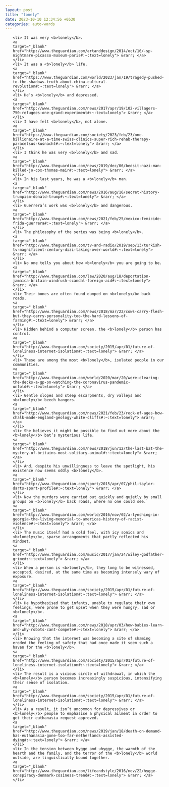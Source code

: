 ```yaml
---
layout: post
title: "lonely"
date: 2023-10-10 12:34:56 +0530
categories: auto-words
---
```

<ol>

    <li> It was very <b>lonely</b>.
    <a 
    target="_blank" 
    href="http://www.theguardian.com/artanddesign/2014/oct/16/-sp-nightmare-picasso-museum-paris#:~:text=lonely"> &rarr; </a>
    </li>
    <li> It was a <b>lonely</b> life.
    <a 
    target="_blank" 
    href="https://www.theguardian.com/world/2023/jan/19/tragedy-pushed-to-the-shadows-truth-about-china-cultural-revolution#:~:text=lonely"> &rarr; </a>
    </li>
    <li> He’s <b>lonely</b> and depressed.
    <a 
    target="_blank" 
    href="http://www.theguardian.com/news/2017/apr/19/102-villagers-750-refugees-one-grand-experiment#:~:text=lonely"> &rarr; </a>
    </li>
    <li> I have felt <b>lonely</b>, not alone.
    <a 
    target="_blank" 
    href="https://www.theguardian.com/society/2023/feb/23/one-billionaire-at-a-time-swiss-clinics-super-rich-rehab-therapy-paracelsus-kusnacht#:~:text=lonely"> &rarr; </a>
    </li>
    <li> I think he was very <b>lonely</b> and sad.
    <a 
    target="_blank" 
    href="http://www.theguardian.com/news/2019/dec/06/bedsit-nazi-man-killed-jo-cox-thomas-mair#:~:text=lonely"> &rarr; </a>
    </li>
    <li> In his last years, he was a <b>lonely</b> man.
    <a 
    target="_blank" 
    href="http://www.theguardian.com/news/2016/aug/16/secret-history-trumpism-donald-trump#:~:text=lonely"> &rarr; </a>
    </li>
    <li> Guerrera’s work was <b>lonely</b> and dangerous.
    <a 
    target="_blank" 
    href="http://www.theguardian.com/news/2021/feb/25/mexico-femicide-frida-guerrera#:~:text=lonely"> &rarr; </a>
    </li>
    <li> The philosophy of the series was being <b>lonely</b>.
    <a 
    target="_blank" 
    href="http://www.theguardian.com/tv-and-radio/2019/sep/13/turkish-tv-magnificent-century-dizi-taking-over-world#:~:text=lonely"> &rarr; </a>
    </li>
    <li> No one tells you about how <b>lonely</b> you are going to be.
    <a 
    target="_blank" 
    href="http://www.theguardian.com/law/2020/aug/18/deportation-jamaica-britain-windrush-scandal-foreign-aid#:~:text=lonely"> &rarr; </a>
    </li>
    <li> Their bones are often found dumped on <b>lonely</b> back roads.
    <a 
    target="_blank" 
    href="http://www.theguardian.com/news/2018/mar/22/cows-carry-flesh-but-they-carry-personality-too-the-hard-lessons-of-farming#:~:text=lonely"> &rarr; </a>
    </li>
    <li> Hidden behind a computer screen, the <b>lonely</b> person has control.
    <a 
    target="_blank" 
    href="http://www.theguardian.com/society/2015/apr/01/future-of-loneliness-internet-isolation#:~:text=lonely"> &rarr; </a>
    </li>
    <li> These are among the most <b>lonely</b>, isolated people in our communities.
    <a 
    target="_blank" 
    href="http://www.theguardian.com/world/2020/mar/20/were-clearing-the-decks-a-gp-on-watching-the-coronavirus-pandemic-unfold#:~:text=lonely"> &rarr; </a>
    </li>
    <li> Gentle slopes and steep escarpments, dry valleys and <b>lonely</b> beech hangers.
    <a 
    target="_blank" 
    href="http://www.theguardian.com/news/2021/feb/23/rock-of-ages-how-chalk-made-england-geology-white-cliffs#:~:text=lonely"> &rarr; </a>
    </li>
    <li> She believes it might be possible to find out more about the <b>lonely</b> bat’s mysterious life.
    <a 
    target="_blank" 
    href="http://www.theguardian.com/news/2018/jun/12/the-last-bat-the-mystery-of-britains-most-solitary-animal#:~:text=lonely"> &rarr; </a>
    </li>
    <li> And, despite his unwillingness to leave the spotlight, his existence now seems oddly <b>lonely</b>.
    <a 
    target="_blank" 
    href="http://www.theguardian.com/sport/2015/apr/07/phil-taylor-darts-sport-profile#:~:text=lonely"> &rarr; </a>
    </li>
    <li> Now the murders were carried out quickly and quietly by small groups on <b>lonely</b> back roads, where no one could see.
    <a 
    target="_blank" 
    href="http://www.theguardian.com/world/2016/nov/02/a-lynching-in-georgia-the-living-memorial-to-americas-history-of-racist-violence#:~:text=lonely"> &rarr; </a>
    </li>
    <li> The music itself had a cold feel, with icy sonics and <b>lonely</b>, sparse arrangements that partly reflected his mindset.
    <a 
    target="_blank" 
    href="http://www.theguardian.com/music/2017/jan/24/wiley-godfather-grime#:~:text=lonely"> &rarr; </a>
    </li>
    <li> When a person is <b>lonely</b>, they long to be witnessed, accepted, desired, at the same time as becoming intensely wary of exposure.
    <a 
    target="_blank" 
    href="http://www.theguardian.com/society/2015/apr/01/future-of-loneliness-internet-isolation#:~:text=lonely"> &rarr; </a>
    </li>
    <li> He hypothesised that infants, unable to regulate their own feelings, were prone to get upset when they were hungry, sad or <b>lonely</b>.
    <a 
    target="_blank" 
    href="http://www.theguardian.com/news/2018/apr/03/how-babies-learn-and-why-robots-cant-compete#:~:text=lonely"> &rarr; </a>
    </li>
    <li> Knowing that the internet was becoming a site of shaming eroded the feeling of safety that had once made it seem such a haven for the <b>lonely</b>.
    <a 
    target="_blank" 
    href="http://www.theguardian.com/society/2015/apr/01/future-of-loneliness-internet-isolation#:~:text=lonely"> &rarr; </a>
    </li>
    <li> The result is a vicious circle of withdrawal, in which the <b>lonely</b> person becomes increasingly suspicious, intensifying their sense of isolation.
    <a 
    target="_blank" 
    href="http://www.theguardian.com/society/2015/apr/01/future-of-loneliness-internet-isolation#:~:text=lonely"> &rarr; </a>
    </li>
    <li> As a result, it isn’t uncommon for depressives or <b>lonely</b> people to emphasise a physical ailment in order to get their euthanasia request approved.
    <a 
    target="_blank" 
    href="http://www.theguardian.com/news/2019/jan/18/death-on-demand-has-euthanasia-gone-too-far-netherlands-assisted-dying#:~:text=lonely"> &rarr; </a>
    </li>
    <li> In the tension between hygge and uhygge, the warmth of the hearth and the family, and the terror of the <b>lonely</b> world outside, are linguistically bound together.
    <a 
    target="_blank" 
    href="http://www.theguardian.com/lifeandstyle/2016/nov/22/hygge-conspiracy-denmark-cosiness-trend#:~:text=lonely"> &rarr; </a>
    </li>